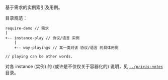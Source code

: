 
基于需求的实例索引及用例。


目录规范：

~~~
require-demo // 需求
|
+-- instance-play // 协议/语言 实例
    |
    +-- way-playings // 某一类对该 协议/语言 的具体用例

// playing can be other words.
~~~

对各 instance (实例) 的 (或许是不仅仅关于容器化的) 说明，见 *[`../prixis-notes`](../prixis-notes)* 目录。
